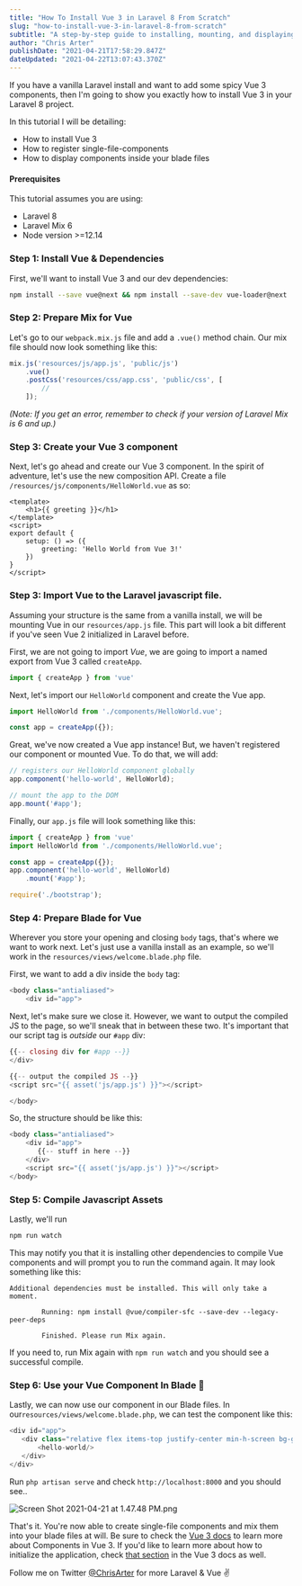 ```yaml
---
title: "How To Install Vue 3 in Laravel 8 From Scratch"
slug: "how-to-install-vue-3-in-laravel-8-from-scratch"
subtitle: "A step-by-step guide to installing, mounting, and displaying Vue 3 components in a base Laravel 8 install."
author: "Chris Arter"
publishDate: "2021-04-21T17:58:29.847Z"
dateUpdated: "2021-04-22T13:07:43.370Z"
---
```


If you have a vanilla Laravel install and want to add some spicy Vue 3 components, then I'm going to show you exactly how to install Vue 3 in your Laravel 8 project.

In this tutorial I will be detailing:

*   How to install Vue 3
*   How to register single-file-components
*   How to display components inside your blade files

#### Prerequisites

This tutorial assumes you are using:

*   Laravel 8
*   Laravel Mix 6
*   Node version >=12.14

### Step 1: Install Vue & Dependencies

First, we'll want to install Vue 3 and our dev dependencies:

```bash
npm install --save vue@next && npm install --save-dev vue-loader@next
```

### Step 2: Prepare Mix for Vue

Let's go to our `webpack.mix.js` file and add a `.vue()` method chain. Our mix file should now look something like this:

```js
mix.js('resources/js/app.js', 'public/js')
    .vue()
    .postCss('resources/css/app.css', 'public/css', [
        //
    ]);
```

_(Note: If you get an error, remember to check if your version of Laravel Mix is 6 and up.)_

### Step 3: Create your Vue 3 component

Next, let's go ahead and create our Vue 3 component. In the spirit of adventure, let's use the new composition API. Create a file `/resources/js/components/HelloWorld.vue` as so:

```vue
<template>
    <h1>{{ greeting }}</h1>
</template>
<script>
export default {
    setup: () => ({
        greeting: 'Hello World from Vue 3!'
    })
}
</script>
```

### Step 3: Import Vue to the Laravel javascript file.

Assuming your structure is the same from a vanilla install, we will be mounting Vue in our `resources/app.js` file. This part will look a bit different if you've seen Vue 2 initialized in Laravel before.

First, we are not going to import _Vue_, we are going to import a named export from Vue 3 called `createApp`.

```js
import { createApp } from 'vue'
```

Next, let's import our `HelloWorld` component and create the Vue app.

```js
import HelloWorld from './components/HelloWorld.vue';

const app = createApp({});
```

Great, we've now created a Vue app instance! But, we haven't registered our component or mounted Vue. To do that, we will add:

```js
// registers our HelloWorld component globally
app.component('hello-world', HelloWorld);

// mount the app to the DOM
app.mount('#app');
```

Finally, our `app.js` file will look something like this:

```js
import { createApp } from 'vue'
import HelloWorld from './components/HelloWorld.vue';

const app = createApp({});
app.component('hello-world', HelloWorld)
    .mount('#app');

require('./bootstrap');
```

### Step 4: Prepare Blade for Vue

Wherever you store your opening and closing `body` tags, that's where we want to work next. Let's just use a vanilla install as an example, so we'll work in the `resources/views/welcome.blade.php` file.

First, we want to add a div inside the `body` tag:

```php
<body class="antialiased">
    <div id="app">
```

Next, let's make sure we close it. However, we want to output the compiled JS to the page, so we'll sneak that in between these two. It's important that our script tag is _outside_ our `#app` div:

```php
{{-- closing div for #app --}}
</div>

{{-- output the compiled JS --}}
<script src="{{ asset('js/app.js') }}"></script>

</body>
```

So, the structure should be like this:

```php
<body class="antialiased">
    <div id="app">
       {{-- stuff in here --}}
    </div>
    <script src="{{ asset('js/app.js') }}"></script>
</body>
```

### Step 5: Compile Javascript Assets

Lastly, we'll run

```bash
npm run watch
```

This may notify you that it is installing other dependencies to compile Vue components and will prompt you to run the command again. It may look something like this:

```
Additional dependencies must be installed. This will only take a moment.

        Running: npm install @vue/compiler-sfc --save-dev --legacy-peer-deps

        Finished. Please run Mix again.
```

If you need to, run Mix again with `npm run watch` and you should see a successful compile.

### Step 6: Use your Vue Component In Blade 🚀

Lastly, we can now use our component in our Blade files. In our`resources/views/welcome.blade.php`, we can test the component like this:

```php
<div id="app">
   <div class="relative flex items-top justify-center min-h-screen bg-gray-100 sm:items-center py-4 sm:pt-0">
       <hello-world/>
   </div>
</div>
```

Run `php artisan serve` and check `http://localhost:8000` and you should see..

![Screen Shot 2021-04-21 at 1.47.48 PM.png](/images/1737473617711-RjFlZ3fbE.png)

That's it. You're now able to create single-file components and mix them into your blade files at will. Be sure to check the [Vue 3 docs](https://v3.vuejs.org/guide/component-basics.html#passing-data-to-child-components-with-props) to learn more about Components in Vue 3. If you'd like to learn more about how to initialize the application, check [that section](https://v3.vuejs.org/guide/instance.html#creating-an-application-instance) in the Vue 3 docs as well.

Follow me on Twitter [@ChrisArter](https://twitter.com/ChrisArter) for more Laravel & Vue ✌️